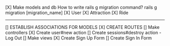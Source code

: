 [X] Make models and db 
    How to write rails g migration command? rails g migration [migration_name]
    [X] User
    [X] Attraction
    [X] Ride 

-------------------------------------------------------------------------------------------------------------------------------

[] ESTABLISH ASSOCIATIONS FOR MODELS 
[X] CREATE ROUTES 
[] Make controllers
    [X] Create user#new action 
    [] Create sessions#destroy action - Log Out
[] Make views 
    [X] Create Sign Up Form 
    [] Create Sign In Form 
